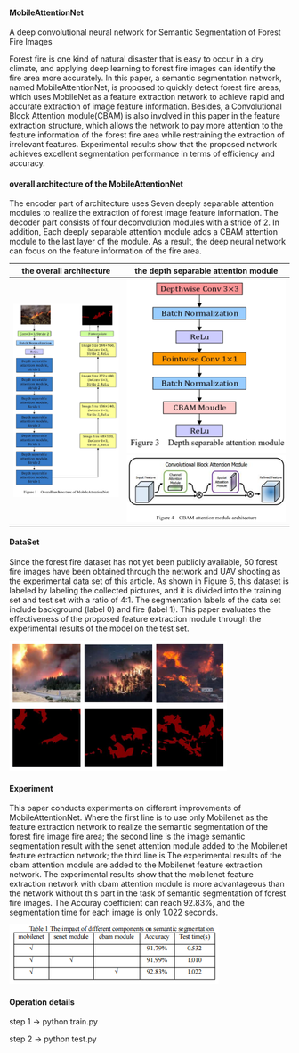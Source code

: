 #### MobileAttentionNet
A deep convolutional neural network  for Semantic Segmentation of Forest Fire Images

Forest fire is one kind of natural disaster that is easy to occur in a dry climate, and applying deep learning to forest fire images can identify the fire area more accurately. In this paper, a semantic segmentation network, named MobileAttentionNet, is proposed to quickly detect forest fire areas, which uses MobileNet as a feature extraction network to achieve rapid and accurate extraction of image feature information. Besides, a Convolutional Block Attention module(CBAM) is also involved in this paper in the feature extraction structure, which allows the network to pay more attention to the feature information of the forest fire area while restraining the extraction of irrelevant features. Experimental results show that the proposed network achieves excellent segmentation performance in terms of efficiency and accuracy.
#### overall architecture of the MobileAttentionNet
The encoder part of architecture uses Seven deeply separable attention modules to realize the extraction of forest image feature information. The decoder part consists of four deconvolution modules with a stride of 2. In addition, Each deeply separable attention module adds a CBAM attention module to the last layer of the module. As a result, the deep neural network can focus on the feature information of the fire area.

|the overall architecture|the depth separable attention module|
|:---:|:---:|
|![](img/img.png)|![img_1.png](img_1.png)![](img/img_2.png)|


#### DataSet
Since the forest fire dataset has not yet been publicly available, 50 forest fire images have been obtained through the network and UAV shooting as the experimental data set of this article. As shown in Figure 6, this dataset is labeled by labeling the collected pictures, and it is divided into the training set and test set with a ratio of 4:1. The segmentation labels of the data set include background (label 0) and fire (label 1). This paper evaluates the effectiveness of the proposed feature extraction module through the experimental results of the model on the test set.

![img_2.png](img_2.png)
#### Experiment
This paper conducts experiments on different improvements of MobileAttentionNet. Where the first line is to use only Mobilenet as the feature extraction network to realize the semantic segmentation of the forest fire image fire area; the second line is the image semantic segmentation result with the senet attention module added to the Mobilenet feature extraction network; the third line is The experimental results of the cbam attention module are added to the Mobilenet feature extraction network. The experimental results show that the mobilenet feature extraction network with cbam attention module is more advantageous than the network without this part in the task of semantic segmentation of forest fire images. The Accuray coefficient can reach 92.83%, and the segmentation time for each image is only 1.022 seconds.

![img_3.png](img_3.png)

#### Operation details
step 1 -> python train.py

step 2 -> python test.py
